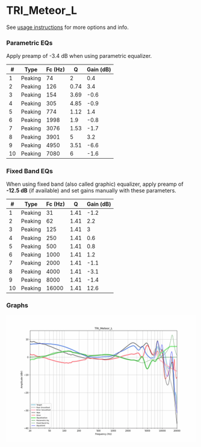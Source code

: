 # TRI_Meteor_L
See [usage instructions](https://github.com/jaakkopasanen/AutoEq#usage) for more options and info.

### Parametric EQs
Apply preamp of -3.4 dB when using parametric equalizer.

|   # | Type    |   Fc (Hz) |    Q |   Gain (dB) |
|-----|---------|-----------|------|-------------|
|   1 | Peaking |        74 | 2    |         0.4 |
|   2 | Peaking |       126 | 0.74 |         3.4 |
|   3 | Peaking |       154 | 3.69 |        -0.6 |
|   4 | Peaking |       305 | 4.85 |        -0.9 |
|   5 | Peaking |       774 | 1.12 |         1.4 |
|   6 | Peaking |      1998 | 1.9  |        -0.8 |
|   7 | Peaking |      3076 | 1.53 |        -1.7 |
|   8 | Peaking |      3901 | 5    |         3.2 |
|   9 | Peaking |      4950 | 3.51 |        -6.6 |
|  10 | Peaking |      7080 | 6    |        -1.6 |

### Fixed Band EQs
When using fixed band (also called graphic) equalizer, apply preamp of **-12.5 dB** (if available) and set gains manually with these parameters.

|   # | Type    |   Fc (Hz) |    Q |   Gain (dB) |
|-----|---------|-----------|------|-------------|
|   1 | Peaking |        31 | 1.41 |        -1.2 |
|   2 | Peaking |        62 | 1.41 |         2.2 |
|   3 | Peaking |       125 | 1.41 |         3   |
|   4 | Peaking |       250 | 1.41 |         0.6 |
|   5 | Peaking |       500 | 1.41 |         0.8 |
|   6 | Peaking |      1000 | 1.41 |         1.2 |
|   7 | Peaking |      2000 | 1.41 |        -1.1 |
|   8 | Peaking |      4000 | 1.41 |        -3.1 |
|   9 | Peaking |      8000 | 1.41 |        -1.4 |
|  10 | Peaking |     16000 | 1.41 |        12.6 |

### Graphs
![](./TRI_Meteor_L.png)
